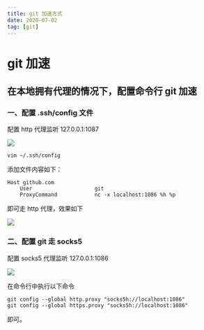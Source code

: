 ```yaml
---
title: git 加速方式
date: 2020-07-02
tag: [git]
---
```


# git 加速

## 在本地拥有代理的情况下，配置命令行 git 加速

### 一、配置 .ssh/config 文件

配置 http 代理监听 127.0.0.1:1087

![](https://images.pandaomeng.com/20210328020217.png)

```shell
vim ~/.ssh/config
```

添加文件内容如下：

```shell
Host github.com
    User                    git
    ProxyCommand            nc -x localhost:1086 %h %p
```

即可走 http 代理，效果如下

![](https://images.pandaomeng.com/20210328020328.png)

### 二、配置 git 走 socks5

配置 socks5 代理监听 127.0.0.1:1086

![](https://images.pandaomeng.com/20210328020627.png)

在命令行中执行以下命令

```shell
git config --global http.proxy "socks5h://localhost:1086"
git config --global https.proxy "socks5h://localhost:1086"
```

即可。

